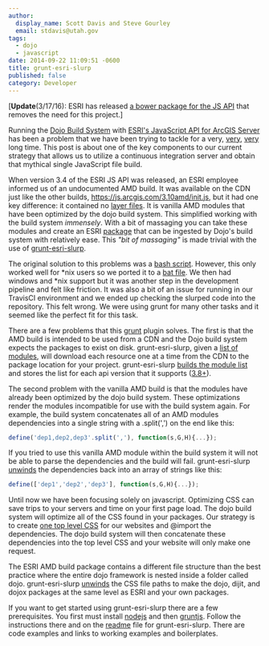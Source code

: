```yaml
---
author:
  display_name: Scott Davis and Steve Gourley
  email: stdavis@utah.gov
tags:
  - dojo
  - javascript
date: 2014-09-22 11:09:51 -0600
title: grunt-esri-slurp
published: false
category: Developer
---
```


[**Update**(3/17/16): ESRI has released [a bower package for the JS API](https://github.com/Esri/arcgis-js-api) that removes the need for this project.]

<p>Running the <a href="https://dojotoolkit.org/reference-guide/build/">Dojo Build System</a> with <a href="https://js.arcgis.com">ESRI's JavaScript API for ArcGIS Server</a> has been a problem that we have been trying to tackle for a very, <a href="{% link _posts/2013-04-16-esri-jsapi-3-4-and-the-dojo-build-system.md %}">very</a>, <a href="{% link _posts/2013-09-09-the-esri-api-for-javascriptdojo-build-system-saga-continues.md %}">very</a> long time. This post is about one of the key components to our current strategy that allows us to utilize a continuous integration server and obtain that mythical single JavaScript file build. </p>
<p>When version 3.4 of the ESRI JS API was released, an ESRI employee informed us of an undocumented AMD build. It was available on the CDN just like the other builds, <a href="https://js.arcgis.com/3.10amd/init.js">https://js.arcgis.com/3.10amd/init.js</a>, but it had one key difference: it contained no <a href="https://dojotoolkit.org/reference-guide/build/profiles.html#id6">layer files</a>. It is vanilla AMD modules that have been optimized by the dojo build system. This simplified working with the build system <em>immensely</em>. With a bit of massaging you can take these modules and create an ESRI <a href="https://dojotoolkit.org/reference-guide/loader/amd.html#id6">package</a> that can be ingested by Dojo's build system with relatively ease. This <em>"bit of massaging"</em> is made trivial with the use of <a href="https://github.com/steveoh/grunt-esri-slurp"><span class='codes'>grunt-esri-slurp</span></a>.</p>
<p>The original solution to this problems was a <a href="https://github.com/agrc/AGRCJavaScriptProjectBoilerPlate/blob/30782f918d883dd67d99b3d966f7501817f1a234/slurp_esri_modules.sh">bash script</a>. However, this only worked well for *nix users so we ported it to a <a href="https://github.com/agrc/AGRCJavaScriptProjectBoilerPlate/blob/2a60f94f7df20cb1c207780c5931c12a7279987b/build.bat">bat file</a>. We then had windows and *nix support but it was another step in the development pipeline and felt like friction. It was also a bit of an issue for running in our TravisCI environment and we ended up checking the slurped code into the repository. This felt wrong. We were using <span class='codes'>grunt</span> for many other tasks and it seemed like the perfect fit for this task.</p>
<p>There are a few problems that this <a href="https://gruntjs.com/">grunt</a> plugin solves. The first is that the AMD build is intended to be used from a CDN and the Dojo build system expects the packages to exist on disk. <span class='codes'>grunt-esri-slurp</span>, given a <a href="https://github.com/steveoh/grunt-esri-slurp/blob/master/tasks/esriModules-3.10.js">list of modules</a>, will download each resource one at a time from the CDN to the package location for your project. <span class='codes'>grunt-esri-slurp</span> <a href="https://github.com/steveoh/grunt-esri-slurp/blob/master/tasks/esriModuleBuilder.js">builds the module list</a> and stores the list for each api version that it supports (<a href="https://github.com/steveoh/grunt-esri-slurp/issues/1">3.8+</a>). </p>
<p>The second problem with the vanilla AMD build is that the modules have already been optimized by the dojo build system. These optimizations render the modules incompatible for use with the build system again. For example, the build system concatenates all of an AMD modules dependencies into a single string with a <span class='codes'>.split(',')</span> on the end like this:</p>

```js
define('dep1,dep2,dep3'.split(','), function(s,G,H){...});
```

If you tried to use this vanilla AMD module within the build system it will not be able to parse the dependencies and the build will fail. <span class='codes'>grunt-esri-slurp</span> <a href="https://github.com/steveoh/grunt-esri-slurp/blob/master/tasks/unwinder.js">unwinds</a> the dependencies back into an array of strings like this:

```js
define(['dep1','dep2','dep3'], function(s,G,H){...});
```

<p>Until now we have been focusing solely on javascript. Optimizing CSS can save trips to your servers and time on your first page load. The dojo build system will optimize all of the CSS found in your packages. Our strategy is to create <a href="https://github.com/agrc/AGRCJavaScriptProjectBoilerPlate/blob/master/src/app/resources/App.css">one top level CSS</a> for our websites and <span class='codes'>@import</span> the dependencies. The dojo build system will then concatenate these dependencies into the top level CSS and your website will only make one request. </p>
<p>The ESRI AMD build package contains a different file structure than the best practice where the entire dojo framework is nested inside a folder called dojo. <span class='codes'>grunt-esri-slurp</span> <a href="https://github.com/steveoh/grunt-esri-slurp/blob/master/tasks/unwinder.js">unwinds</a> the CSS file paths to make the <span class='codes'>dojo</span>, <span class='codes'>dijit</span>, and <span class='codes'>dojox</span> packages at the same level as ESRI and your own packages.</p>
<p>If you want to get started using <span class='codes'>grunt-esri-slurp</span> there are a few prerequisites. You first must install <a href="https://nodejs.org/">nodejs</a> and then <a href="https://gruntjs.com/getting-started">gruntjs</a>. Follow the instructions there and on the <a href="https://github.com/steveoh/grunt-esri-slurp">readme</a> file for <span class='codes'>grunt-esri-slurp</span>. There are code examples and links to working examples and boilerplates.</p>
<style>
 span.codes {<br />
    padding: 0;<br />
    padding-top: 0.2em;<br />
    padding-bottom: 0.2em;<br />
    margin: 0;<br />
    font-size: 85%;<br />
    font: 12px Consolas, "Liberation Mono", Menlo, Courier, monospace;<br />
    background-color: rgba(0,0,0,0.04);<br />
    border-radius: 3px<br />
}<br />
span.codes:after, span.codes:before {<br />
    letter-spacing: -0.2em;<br />
    content: "\00a0"<br />
}<br />
</style>
